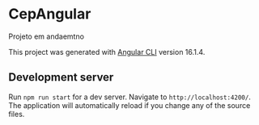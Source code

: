 # CepAngular
Projeto em andaemtno

This project was generated with [Angular CLI](https://github.com/angular/angular-cli) version 16.1.4.

## Development server

Run `npm run start` for a dev server. Navigate to `http://localhost:4200/`. The application will automatically reload if you change any of the source files.

